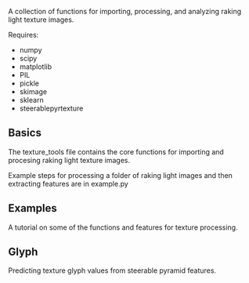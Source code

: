 A collection of functions for importing, processing, and analyzing raking light texture images.

Requires:

- numpy
- scipy
- matplotlib
- PIL
- pickle
- skimage
- sklearn
- steerablepyrtexture



## Basics

The texture_tools file contains the core functions for importing and procesing raking light texture images.

Example steps for processing a folder of raking light images and then extracting features are in example.py

## Examples

A tutorial on some of the functions and features for texture processing.

## Glyph

Predicting texture glyph values from steerable pyramid features.

